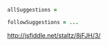 ```coffeescript
allSuggestions = 

followSuggestions = ...

```

http://jsfiddle.net/staltz/8jFJH/3/